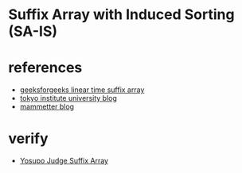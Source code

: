 # Suffix Array with Induced Sorting (SA-IS)



# references
- [geeksforgeeks linear time suffix array](https://www.geeksforgeeks.org/suffix-tree-application-4-build-linear-time-suffix-array/)
- [tokyo institute university blog](https://trap.jp/post/953/)
- [mammetter blog](https://mametter.hatenablog.com/entry/20180130/p1)



# verify
- [Yosupo Judge Suffix Array](https://judge.yosupo.jp/problem/suffixarray)